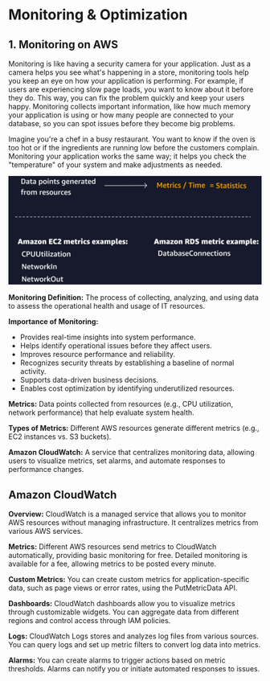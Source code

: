 # Monitoring & Optimization

## 1. Monitoring on AWS


Monitoring is like having a security camera for your application. Just as a camera helps you see what's happening in a store, monitoring tools help you keep an eye on how your application is performing. For example, if users are experiencing slow page loads, you want to know about it before they do. This way, you can fix the problem quickly and keep your users happy. Monitoring collects important information, like how much memory your application is using or how many people are connected to your database, so you can spot issues before they become big problems.

Imagine you're a chef in a busy restaurant. You want to know if the oven is too hot or if the ingredients are running low before the customers complain. Monitoring your application works the same way; it helps you check the "temperature" of your system and make adjustments as needed.

<p align="center">
    <img src="images/metrics.png" width="700px">
</p>


**Monitoring Definition:**
The process of collecting, analyzing, and using data to assess the operational health and usage of IT resources.

**Importance of Monitoring:**
* Provides real-time insights into system performance.
* Helps identify operational issues before they affect users.
* Improves resource performance and reliability.
* Recognizes security threats by establishing a baseline of normal activity.
* Supports data-driven business decisions.
* Enables cost optimization by identifying underutilized resources.


**Metrics:** Data points collected from resources (e.g., CPU utilization, network performance) that help evaluate system health.

**Types of Metrics:** Different AWS resources generate different metrics (e.g., EC2 instances vs. S3 buckets).

**Amazon CloudWatch:** A service that centralizes monitoring data, allowing users to visualize metrics, set alarms, and automate responses to performance changes.



## Amazon CloudWatch

**Overview:** CloudWatch is a managed service that allows you to monitor AWS resources without managing infrastructure. It centralizes metrics from various AWS services.

**Metrics:** Different AWS resources send metrics to CloudWatch automatically, providing basic monitoring for free. Detailed monitoring is available for a fee, allowing metrics to be posted every minute.

**Custom Metrics:** You can create custom metrics for application-specific data, such as page views or error rates, using the PutMetricData API.

**Dashboards:** CloudWatch dashboards allow you to visualize metrics through customizable widgets. You can aggregate data from different regions and control access through IAM policies.

**Logs:** CloudWatch Logs stores and analyzes log files from various sources. You can query logs and set up metric filters to convert log data into metrics.

**Alarms:** You can create alarms to trigger actions based on metric thresholds. Alarms can notify you or initiate automated responses to issues.